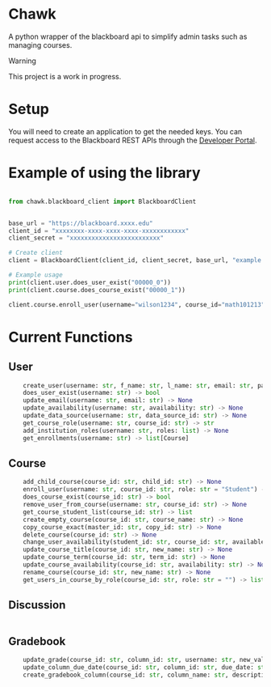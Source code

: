 # Chawk 
A python wrapper of the blackboard api to simplify admin tasks such as managing courses.  

> [!WARNING]  
> This project is a work in progress. 

# Setup 
You will need to create an application to get the needed keys. You can request access to the Blackboard REST APIs through the [Developer Portal](https://developer.blackboard.com/).  


# Example of using the library 
```python

from chawk.blackboard_client import BlackboardClient


base_url = "https://blackboard.xxxx.edu"
client_id = "xxxxxxxx-xxxx-xxxx-xxxx-xxxxxxxxxxxx"
client_secret = "xxxxxxxxxxxxxxxxxxxxxxxxx"

# Create client
client = BlackboardClient(client_id, client_secret, base_url, "example.log")

# Example usage
print(client.user.does_user_exist("00000_0"))
print(client.course.does_course_exist("00000_1"))

client.course.enroll_user(username="wilson1234", course_id="math101213", role="Student")
```

# Current Functions  

## User
```python
    create_user(username: str, f_name: str, l_name: str, email: str, password: str) -> None
    does_user_exist(username: str) -> bool
    update_email(username: str, email: str) -> None
    update_availability(username: str, availability: str) -> None
    update_data_source(username: str, data_source_id: str) -> None
    get_course_role(username: str, course_id: str) -> str
    add_institution_roles(username: str, roles: list) -> None
    get_enrollments(username: str) -> list[Course]

```

## Course
```python
    add_child_course(course_id: str, child_id: str) -> None
    enroll_user(username: str, course_id: str, role: str = "Student") -> None
    does_course_exist(course_id: str) -> bool
    remove_user_from_course(username: str, course_id: str) -> None
    get_course_student_list(course_id: str) -> list
    create_empty_course(course_id: str, course_name: str) -> None
    copy_course_exact(master_id: str, copy_id: str) -> None
    delete_course(course_id: str) -> None
    change_user_availability(student_id: str, course_id: str, available: str = "No")
    update_course_title(course_id: str, new_name: str) -> None
    update_course_term(course_id: str, term_id: str) -> None
    update_course_availability(course_id: str, availability: str) -> None
    rename_course(course_id: str, new_name: str) -> None
    get_users_in_course_by_role(course_id: str, role: str = "") -> list[str]
```

## Discussion
```markdown

```

## Gradebook
```python
    update_grade(course_id: str, column_id: str, username: str, new_value: str) -> None
    update_column_due_date(course_id: str, column_id: str, due_date: str) -> None
    create_gradebook_column(course_id: str, column_name: str, description: str, score: int) -> None
```
